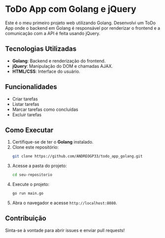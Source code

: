 # ToDo App com Golang e jQuery

Este é o meu primeiro projeto web utilizando Golang. Desenvolvi um ToDo App onde o backend em Golang é responsável por renderizar o frontend e a comunicação com a API é feita usando jQuery.

## Tecnologias Utilizadas
- **Golang**: Backend e renderização do frontend.
- **jQuery**: Manipulação do DOM e chamadas AJAX.
- **HTML/CSS**: Interface do usuário.

## Funcionalidades
- Criar tarefas
- Listar tarefas
- Marcar tarefas como concluídas
- Excluir tarefas

## Como Executar
1. Certifique-se de ter o **Golang** instalado.
2. Clone este repositório:
   ```sh
   git clone https://github.com/ANDREOGP33/todo_app_golang.git
   ```
3. Acesse a pasta do projeto:
   ```sh
   cd seu-repositorio
   ```
4. Execute o projeto:
   ```sh
   go run main.go
   ```
5. Abra o navegador e acesse `http://localhost:8080`.

## Contribuição
Sinta-se à vontade para abrir issues e enviar pull requests!

